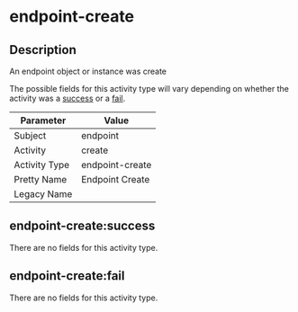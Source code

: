 endpoint-create
===============

Description
-----------
An endpoint object or instance was create

The possible fields for this activity type will vary depending on whether the activity was a [success](#endpoint-createsuccess) or a [fail](#endpoint-createfail).

| Parameter     | Value           |
| ------------- | --------------- |
| Subject       | endpoint        |
| Activity      | create          |
| Activity Type | endpoint-create |
| Pretty Name   | Endpoint Create |
| Legacy Name   |                 |

endpoint-create:success
-----------------------

There are no fields for this activity type.


endpoint-create:fail
--------------------

There are no fields for this activity type.
